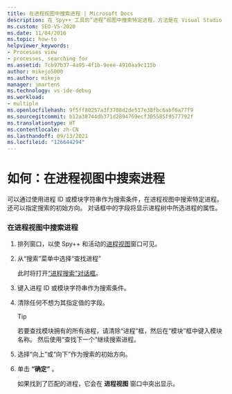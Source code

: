 ```yaml
---
title: 在进程视图中搜索进程 | Microsoft Docs
description: 在 Spy++ 工具的“进程”视图中搜索特定进程，方法是在 Visual Studio 中进行调试时，使用其进程 ID 或模块字符串作为搜索条件。
ms.custom: SEO-VS-2020
ms.date: 11/04/2016
ms.topic: how-to
helpviewer_keywords:
- Processes view
- processes, searching for
ms.assetid: 7cb97b37-4a95-4f1b-9eee-4910aa9c115b
author: mikejo5000
ms.author: mikejo
manager: jmartens
ms.technology: vs-ide-debug
ms.workload:
- multiple
ms.openlocfilehash: 9f5ff80257a3f3708d2de517e38fbc6abf6a77f9
ms.sourcegitcommit: b12a38744db371d2894769ecf305585f9577792f
ms.translationtype: HT
ms.contentlocale: zh-CN
ms.lasthandoff: 09/13/2021
ms.locfileid: "126644294"
---
```

# <a name="how-to-search-for-a-process-in-processes-view"></a>如何：在进程视图中搜索进程
可以通过使用进程 ID 或模块字符串作为搜索条件，在进程视图中搜索特定进程。 还可以指定搜索的初始方向。 对话框中的字段将显示进程树中所选进程的属性。

### <a name="to-search-for-a-process-in-processes-view"></a>在进程视图中搜索进程

1. 排列窗口，以使 Spy++ 和活动的[进程视图](../debugger/processes-view.md)窗口可见。

2. 从“搜索”菜单中选择“查找进程”

    此时将打开[“进程搜索”对话框](../debugger/process-search-dialog-box.md)。

3. 键入进程 ID 或模块字符串作为搜索条件。

4. 清除任何不想为其指定值的字段。

   > [!TIP]
   > 若要查找模块拥有的所有进程，请清除“进程”框，然后在“模块”框中键入模块名称。 然后使用“查找下一个”继续搜索进程。

5. 选择“向上”或“向下”作为搜索的初始方向。

6. 单击 **“确定”** 。

   如果找到了匹配的进程，它会在 **进程视图** 窗口中突出显示。